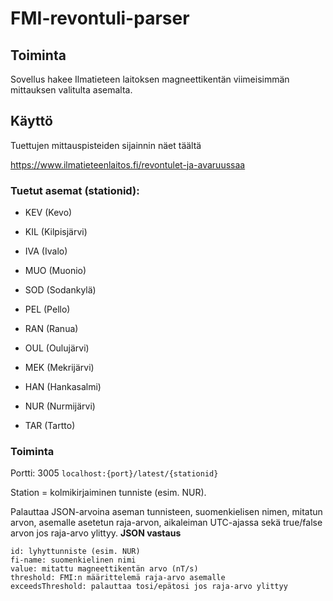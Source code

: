 
# FMI-revontuli-parser

  

## Toiminta

Sovellus hakee Ilmatieteen laitoksen magneettikentän viimeisimmän mittauksen valitulta asemalta.

## Käyttö

Tuettujen mittauspisteiden sijainnin näet täältä

https://www.ilmatieteenlaitos.fi/revontulet-ja-avaruussaa

  

### Tuetut asemat (stationid):

- KEV (Kevo)

- KIL (Kilpisjärvi)

- IVA (Ivalo)

- MUO (Muonio)

- SOD (Sodankylä)

- PEL (Pello)

- RAN (Ranua)

- OUL (Oulujärvi)

- MEK (Mekrijärvi)

- HAN (Hankasalmi)

- NUR (Nurmijärvi)

- TAR (Tartto)

### Toiminta
Portti: 3005
`localhost:{port}/latest/{stationid}`

Station = kolmikirjaiminen tunniste (esim. NUR).

Palauttaa JSON-arvoina aseman tunnisteen, suomenkielisen nimen, mitatun arvon, asemalle asetetun raja-arvon, aikaleiman UTC-ajassa sekä true/false arvon jos raja-arvo ylittyy.
**JSON vastaus**

    id: lyhyttunniste (esim. NUR)
    fi-name: suomenkielinen nimi
    value: mitattu magneettikentän arvo (nT/s)
    threshold: FMI:n määrittelemä raja-arvo asemalle
    exceedsThreshold: palauttaa tosi/epätosi jos raja-arvo ylittyy
